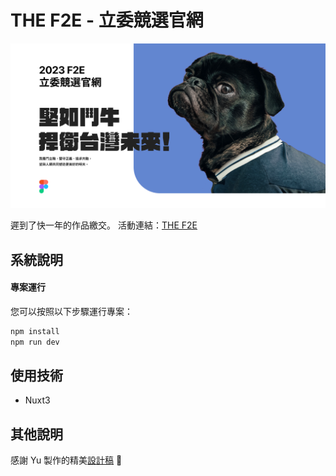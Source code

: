 # THE F2E - 立委競選官網

![立委競選官網封面](public/cover.jpg)

遲到了快一年的作品繳交。
活動連結：[THE F2E](https://2023.thef2e.com/)

## 系統說明

#### 專案運行

您可以按照以下步驟運行專案：

```bash
npm install
npm run dev
```

## 使用技術

- Nuxt3

## 其他說明
感謝 Yu 製作的精美[設計稿](https://www.figma.com/design/ZKKEpY1OCdJSTAG9vyeWe7/2023-F2E?node-id=87-5339&t=nkuzv7Y6uNYe7WuE-1) 🩵
